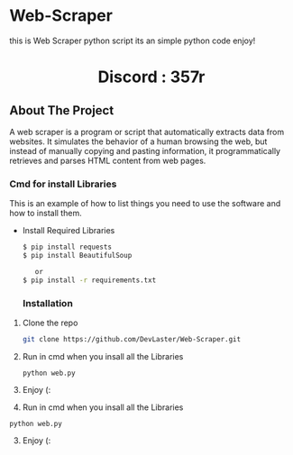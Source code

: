 # Web-Scraper
this is Web Scraper python script its an simple python code enjoy!

 <h1 align="center"> Discord : 357r</h1>
 

<!-- ABOUT THE PROJECT -->
## About The Project
 A web scraper is a program or script that automatically extracts data from websites. It simulates the behavior of a human browsing the web, but instead of manually copying and pasting information, it programmatically retrieves and parses HTML content from web pages.

 <!--Getting started -->

 ### Cmd for install Libraries

 This is an example of how to list things you need to use the software and how to install them.
* Install Required Libraries
  ```sh
  $ pip install requests
  $ pip install BeautifulSoup

     or
  $ pip install -r requirements.txt

  ```

  ### Installation

1. Clone the repo
   ```sh
   git clone https://github.com/DevLaster/Web-Scraper.git
   
2. Run in cmd when you insall all the Libraries
   ```
   python web.py

3. Enjoy (:

 

 2. Run in cmd when you insall all the Libraries
   ```
   python web.py

   ```
3. Enjoy (:

